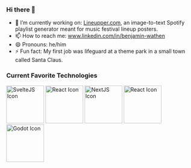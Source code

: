 ### Hi there 👋

- 🔭 I’m currently working on: [Lineupper.com](https://lineupper.com), an image-to-text Spotify playlist generator meant for music festival lineup posters.
- 📫 How to reach me: www.linkedin.com/in/benjamin-wathen
- 😄 Pronouns: he/him
- ⚡ Fun fact: My first job was lifeguard at a theme park in a small town called Santa Claus.

### Current Favorite Technologies

<div>
  <img height="100px" src="https://upload.wikimedia.org/wikipedia/commons/thumb/1/1b/Svelte_Logo.svg/1702px-Svelte_Logo.svg.png" alt="SvelteJS Icon" />
  <img height="100px" src="https://upload.wikimedia.org/wikipedia/commons/thumb/a/a7/React-icon.svg/2300px-React-icon.svg.png" alt="React Icon" />
  <img height="100px" src="https://cdn.worldvectorlogo.com/logos/next-js.svg" alt="NextJS Icon" />
  <img height="100px" src="https://cdn.icon-icons.com/icons2/2389/PNG/512/expo_logo_icon_145293.png" alt="React Icon" />
  <img height="100px" src="https://github.com/user-attachments/assets/650536da-b9ca-4819-b5d3-5730fa2cdfb3" alt="Godot Icon" />
</div>
